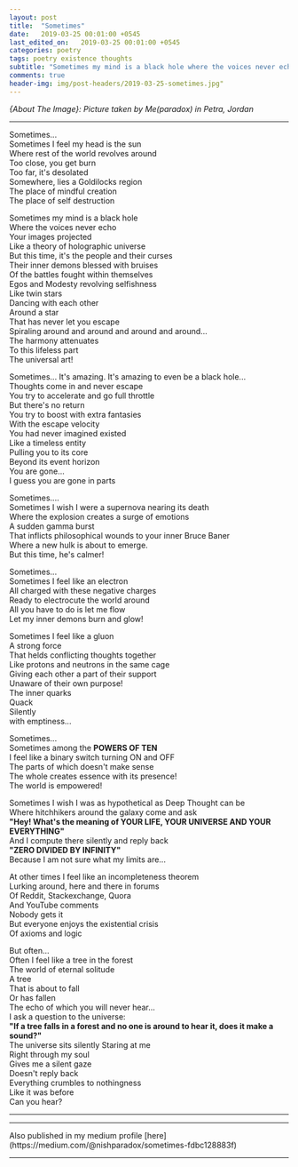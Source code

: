 ```yaml
---
layout: post
title:  "Sometimes"
date:   2019-03-25 00:01:00 +0545
last_edited_on:   2019-03-25 00:01:00 +0545
categories: poetry
tags: poetry existence thoughts
subtitle: "Sometimes my mind is a black hole where the voices never echo..."
comments: true
header-img: img/post-headers/2019-03-25-sometimes.jpg"
---
```


*{About The Image}: Picture taken by Me(paradox) in Petra, Jordan*
<hr/>

Sometimes...  
Sometimes I feel my head is the sun  
Where rest of the world revolves around  
Too close, you get burn  
Too far,  it's desolated  
Somewhere, lies a Goldilocks region  
The place of mindful creation  
The place of self destruction  

Sometimes my mind is a black hole  
Where the voices never echo  
Your images projected  
Like a theory of holographic universe  
But this time, it's the people and their curses  
Their inner demons blessed with bruises  
Of the battles fought within themselves  
Egos and Modesty revolving selfishness  
Like twin stars  
Dancing with each other  
Around a star  
That has never let you escape  
Spiraling around and around and around and around...  
The harmony attenuates  
To this lifeless part  
The universal art!  
  
Sometimes...
It's amazing.
It's amazing to even be a black hole...  
Thoughts come in and never escape  
You try to accelerate and go full throttle  
But there's no return  
You try to boost with extra fantasies  
With the escape velocity  
You had never imagined existed  
Like a timeless entity  
Pulling you to its core  
Beyond its event horizon  
You are gone...  
I guess you are gone in parts  
  
Sometimes....  
Sometimes I wish I were a supernova nearing its death  
Where the explosion creates a surge of emotions  
A sudden gamma burst  
That inflicts philosophical wounds to your inner Bruce Baner  
Where a new hulk is about to emerge.  
But this time, he's calmer!  
  
Sometimes...  
Sometimes I feel like an electron  
All charged with these negative charges  
Ready to electrocute the world around  
All you have to do is let me flow  
Let my inner demons burn and glow!  
  
Sometimes I feel like a gluon  
A strong force  
That helds conflicting thoughts together  
Like protons and neutrons in the same cage  
Giving each other a part of their support  
Unaware of their own purpose!  
The inner quarks  
Quack  
Silently  
with emptiness...  
  
Sometimes...  
Sometimes among the **POWERS OF TEN**  
I feel like a binary switch turning ON and OFF  
The parts of which doesn't make sense  
The whole creates essence with its presence!  
The world is empowered!  
  
Sometimes I wish I was as hypothetical as Deep Thought can be  
Where hitchhikers around the galaxy come and ask  
**"Hey! What's the meaning of YOUR LIFE, YOUR UNIVERSE AND YOUR EVERYTHING"**  
And I compute there silently and reply back  
**"ZERO DIVIDED BY INFINITY"**  
Because I am not sure what my limits are...  
  
At other times I feel like an incompleteness theorem  
Lurking around, here and there in forums  
Of Reddit, Stackexchange, Quora  
And YouTube comments  
Nobody gets it  
But everyone enjoys the existential crisis  
Of axioms and logic  
  
  
But often...  
Often I feel like a tree in the forest  
The world of eternal solitude  
A tree  
That is about to fall  
Or has fallen  
The echo of which you will never hear...  
I ask a question to the universe:  
**"If a tree falls in a forest and no one is around to hear it, does it make a sound?"**  
The universe sits silently
Staring at me  
Right through my soul  
Gives me a silent gaze  
Doesn't reply back  
Everything crumbles to nothingness  
Like it was before  
Can you hear?  

<hr/>
<hr/>
Also published in my medium profile [here](https://medium.com/@nishparadox/sometimes-fdbc128883f)
<hr/>
